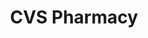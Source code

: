 ---
title: "CVS Pharmacy"
url: /virginia-beach/cvs-pharmacy-north-great-neck-road/
shop: chemist
---
